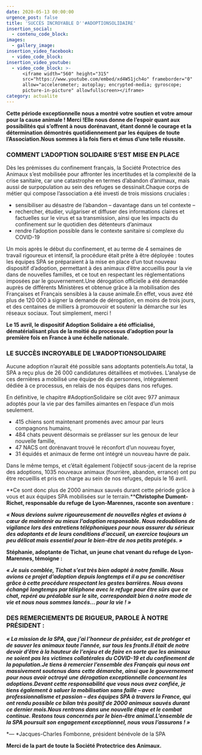 ```yaml
---
date: 2020-05-13 00:00:00
urgence_post: false
title: 'SUCCÈS INCROYABLE D''#ADOPTIONSOLIDAIRE'
insertion_social:
  - contenu_code_block:
images:
  - gallery_image:
insertion_video_facebook:
  - video_code_block:
insertion_video_youtube:
  - video_code_block: >-
      <iframe width="560" height="315"
      src="https://www.youtube.com/embed/xd4W51jch4o" frameborder="0"
      allow="accelerometer; autoplay; encrypted-media; gyroscope;
      picture-in-picture" allowfullscreen></iframe>
category: actualite
---
```


**Cette p&eacute;riode exceptionnelle nous a montr&eacute; votre soutien et votre amour pour la cause animale \! Merci \!Elle nous donne de l’espoir quant aux possibilit&eacute;s qui s’offrent &agrave; nous dor&eacute;navant, &eacute;tant donn&eacute; le courage et la d&eacute;termination d&eacute;montr&eacute;s quotidiennement par les &eacute;quipes de toute l’Association.Nous sommes &agrave; la fois fiers et &eacute;mus d’une telle r&eacute;ussite.​**

### **COMMENT L’ADOPTION SOLIDAIRE S’EST MISE EN PLACE**

D&egrave;s les pr&eacute;misses du confinement fran&ccedil;ais, la Soci&eacute;t&eacute; Protectrice des Animaux s’est mobilis&eacute;e pour affronter les incertitudes et la complexit&eacute; de la crise sanitaire, car une catastrophe en termes d’abandon d’animaux, mais aussi de surpopulation au sein des refuges se dessinait.Chaque corps de m&eacute;tier qui compose l’association a &eacute;t&eacute; investi de trois missions cruciales :

* sensibiliser au d&eacute;sastre de l’abandon – davantage dans un tel contexte –
* rechercher, &eacute;tudier, vulgariser et diffuser des informations claires et factuelles sur le virus et sa transmission, ainsi que les impacts du confinement sur le quotidien des d&eacute;tenteurs d’animaux
* rendre l’adoption possible dans le contexte sanitaire si complexe du COVID-19

Un mois apr&egrave;s le d&eacute;but du confinement, et au terme de 4 semaines de travail rigoureux et intensif, la proc&eacute;dure &eacute;tait pr&ecirc;te &agrave; &ecirc;tre d&eacute;ploy&eacute;e : toutes les &eacute;quipes SPA se pr&eacute;paraient &agrave; la mise en place d’un tout nouveau dispositif d’adoption, permettant &agrave; des animaux d’&ecirc;tre accueillis pour la vie dans de nouvelles familles, et ce tout en respectant les r&eacute;glementations impos&eacute;es par le gouvernement.Une d&eacute;rogation officielle a &eacute;t&eacute; demand&eacute;e aupr&egrave;s de diff&eacute;rents Minist&egrave;res et obtenue gr&acirc;ce &agrave; la mobilisation des Fran&ccedil;aises et Fran&ccedil;ais sensibles &agrave; la cause animale.En effet, vous avez &eacute;t&eacute; plus de 120 000 &agrave; signer la demande de d&eacute;rogation, en moins de trois jours, et des centaines de milliers &agrave; promouvoir et soutenir la d&eacute;marche sur les r&eacute;seaux sociaux. Tout simplement, merci \!

**Le 15 avril, le dispositif Adoption Solidaire a &eacute;t&eacute; officialis&eacute;, d&eacute;mat&eacute;rialisant plus de la moiti&eacute; du processus d’adoption pour la premi&egrave;re fois en France &agrave; une &eacute;chelle nationale.**

### **LE SUCC&Egrave;S INCROYABLE DE L’\#ADOPTIONSOLIDAIRE**

Aucune adoption n’aurait &eacute;t&eacute; possible sans adoptants potentiels.Au total, la SPA a re&ccedil;u plus de 26 000 candidatures d&eacute;taill&eacute;es et motiv&eacute;es. L’analyse de ces derni&egrave;res a mobilis&eacute; une &eacute;quipe de dix personnes, int&eacute;gralement d&eacute;di&eacute;e &agrave; ce processus, en relais de nos &eacute;quipes dans nos refuges.

En d&eacute;finitive, le chapitre \#AdoptionSolidaire se cl&ocirc;t avec 977 animaux adopt&eacute;s pour la vie par des familles aimantes en l’espace d’un mois seulement.

* 415 chiens sont maintenant promen&eacute;s avec amour par leurs compagnons humains,
* 484 chats peuvent d&eacute;sormais se pr&eacute;lasser sur les genoux de leur nouvelle famille,
* 47 NACS ont dor&eacute;navant trouv&eacute; le r&eacute;confort d’un nouveau foyer,
* 31 &eacute;quid&eacute;s et animaux de ferme ont int&eacute;gr&eacute; un nouveau havre de paix.

Dans le m&ecirc;me temps, et c’&eacute;tait &eacute;galement l’objectif sous-jacent de la reprise des adoptions, 1035 nouveaux animaux (fourri&egrave;re, abandon, errance) ont pu &ecirc;tre recueillis et pris en charge au sein de nos refuges, depuis le 16 avril.

**Ce sont donc plus de 2000 animaux sauv&eacute;s durant cette p&eacute;riode gr&acirc;ce &agrave; vous et aux &eacute;quipes SPA mobilis&eacute;es sur le terrain.****Christophe Dumont-Richet, responsable du refuge de Lyon-Marennes, raconte son aventure :**

***&laquo; Nous devions suivre rigoureusement de nouvelles r&egrave;gles et avions &agrave; cœur de maintenir au mieux l’adoption responsable. Nous redoublions de vigilance lors des entretiens t&eacute;l&eacute;phoniques pour nous assurer du s&eacute;rieux des adoptants et de leurs conditions d’accueil, un exercice toujours un peu d&eacute;licat mais essentiel pour le bien-&ecirc;tre de nos petits prot&eacute;g&eacute;s. &raquo;***

**St&eacute;phanie, adoptante de Tichat, un jeune chat venant du refuge de Lyon-Marennes, t&eacute;moigne :**

***&laquo; Je suis combl&eacute;e, Tichat s’est tr&egrave;s bien adapt&eacute; &agrave; notre famille. Nous avions ce projet d’adoption depuis longtemps et il a pu se concr&eacute;tiser gr&acirc;ce &agrave; cette proc&eacute;dure respectant les gestes barri&egrave;res. Nous avons &eacute;chang&eacute; longtemps par t&eacute;l&eacute;phone avec le refuge pour &ecirc;tre s&ucirc;rs que ce chat, rep&eacute;r&eacute; au pr&eacute;alable sur le site, correspondait bien &agrave; notre mode de vie et nous nous sommes lanc&eacute;s… pour la vie \! &raquo;***

### **DES REMERCIEMENTS DE RIGUEUR, PAROLE &Agrave; NOTRE PR&Eacute;SIDENT :**

***&laquo; La mission de la SPA, que j’ai l’honneur de pr&eacute;sider, est de prot&eacute;ger et de sauver les animaux toute l’ann&eacute;e, sur tous les fronts.Il &eacute;tait de notre devoir d’&ecirc;tre &agrave; la hauteur de l’enjeu et de faire en sorte que les animaux ne soient pas les victimes collat&eacute;rales du COVID-19 et du confinement de la population.Je tiens &agrave; remercier l’ensemble des Fran&ccedil;ais qui nous ont massivement soutenus dans cette d&eacute;marche, ainsi que le gouvernement pour nous avoir octroy&eacute; une d&eacute;rogation exceptionnelle concernant les adoptions.Devant cette responsabilit&eacute; que vous nous avez confi&eacute;e, je tiens &eacute;galement &agrave; saluer la mobilisation sans faille – avec professionnalisme et passion – des &eacute;quipes SPA &agrave; travers la France, qui ont rendu possible ce bilan tr&egrave;s positif de 2000 animaux sauv&eacute;s durant ce dernier mois.Nous rentrons dans une nouvelle &eacute;tape et le combat continue. Restons tous concern&eacute;s par le bien-&ecirc;tre animal.L’ensemble de la SPA poursuit son engagement exceptionnel, nous vous l’assurons \!&nbsp;&raquo;***

*—&nbsp;*Jacques-Charles Fombonne, pr&eacute;sident b&eacute;n&eacute;vole de la SPA

**Merci de la part de toute la Soci&eacute;t&eacute; Protectrice des Animaux.**